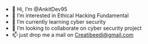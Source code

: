 - 👋 Hi, I’m @AnkitDev95
- 👀 I’m interested in Ethical Hacking  Fundamental
- 🌱 I’m currently learning cyber security
- 💞️ I’m looking to collaborate on cyber security project
- 📫 just drop me a mail on Creatibeedi@gmail.com

<!---
AnkitDev95/AnkitDev95 is a ✨ special ✨ repository because its `README.md` (this file) appears on your GitHub profile.
You can click the Preview link to take a look at your changes.
--->
